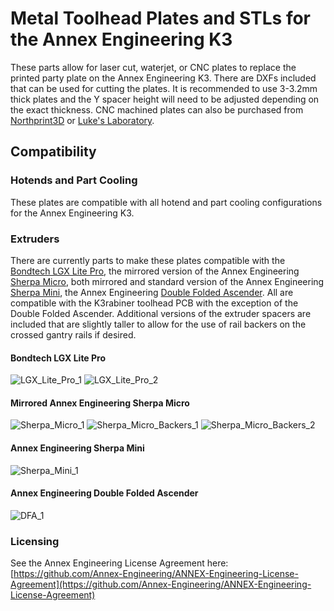 # Metal Toolhead Plates and STLs for the Annex Engineering K3
These parts allow for laser cut, waterjet, or CNC plates to replace the printed party plate on the Annex Engineering K3.  There are DXFs included that can be used for cutting the plates.  It is recommended to use 3-3.2mm thick plates and the Y spacer height will need to be adjusted depending on the exact thickness.  CNC machined plates can also be purchased from [Northprint3D](https://northprint3d.ca/product/k3-metal-toolhead-kit/) or [Luke's Laboratory](https://lukeslabonline.com/products/k3-metal-toolhead-kit?_pos=7&_sid=71ce67e35&_ss=r).

## Compatibility
### Hotends and Part Cooling
These plates are compatible with all hotend and part cooling configurations for the Annex Engineering K3.

### Extruders
There are currently parts to make these plates compatible with the [Bondtech LGX Lite Pro](https://www.bondtech.se/product/lgx-lite-pro-extruder/), the mirrored version of the Annex Engineering [Sherpa Micro](https://github.com/Annex-Engineering/Sherpa_Micro-Extruder), both mirrored and standard version of the Annex Engineering [Sherpa Mini](https://github.com/Annex-Engineering/Sherpa_Mini-Extruder), the Annex Engineering [Double Folded Ascender](https://github.com/Annex-Engineering/Folded_Ascender-Extruder).  All are compatible with the K3rabiner toolhead PCB with the exception of the Double Folded Ascender.  Additional versions of the extruder spacers are included that are slightly taller to allow for the use of rail backers on the crossed gantry rails if desired.

#### Bondtech LGX Lite Pro
![LGX_Lite_Pro_1](Images/LGX_Lite_Pro_1.png)
![LGX_Lite_Pro_2](Images/LGX_Lite_Pro_2.png)

#### Mirrored Annex Engineering Sherpa Micro
![Sherpa_Micro_1](Images/Sherpa_Micro_1.png)
![Sherpa_Micro_Backers_1](Images/Sherpa_Micro_Backers_1.png)
![Sherpa_Micro_Backers_2](Images/Sherpa_Micro_Backers_2.png)

#### Annex Engineering Sherpa Mini
![Sherpa_Mini_1](Images/Sherpa_Mini_1.png)

#### Annex Engineering Double Folded Ascender
![DFA_1](Images/DFA_1.png)

### Licensing
See the Annex Engineering License Agreement here: [https://github.com/Annex-Engineering/ANNEX-Engineering-License-Agreement](https://github.com/Annex-Engineering/ANNEX-Engineering-License-Agreement)
